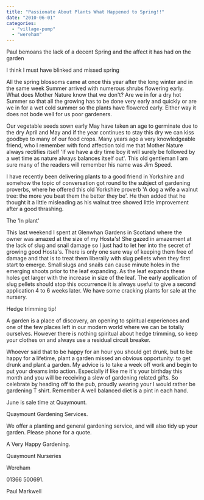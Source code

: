 ```yaml
---
title: "Passionate About Plants What Happened to Spring!!"
date: "2010-06-01"
categories: 
  - "village-pump"
  - "wereham"
---
```


Paul bemoans the lack of a decent Spring and the affect it has had on the garden

I think I must have blinked and missed spring

All the spring blossoms came at once this year after the long winter and in the same week Summer arrived with numerous shrubs flowering early. What does Mother Nature know that we don't? Are we in for a dry hot Summer so that all the growing has to be done very early and quickly or are we in for a wet cold summer so the plants have flowered early. Either way it does not bode well for us poor gardeners.

Our vegetable seeds sown early May have taken an age to germinate due to the dry April and May and if the year continues to stay this dry we can kiss goodbye to many of our food crops. Many years ago a very knowledgeable friend, who I remember with fond affection told me that Mother Nature always rectifies itself 'If we have a dry time boy it will surely be followed by a wet time as nature always balances itself out'. This old gentleman I am sure many of the readers will remember his name was Jim Speed.

I have recently been delivering plants to a good friend in Yorkshire and somehow the topic of conversation got round to the subject of gardening proverbs, where he offered this old Yorkshire proverb 'A dog a wife a walnut tree: the more you beat them the better they be'. He then added that he thought it a little misleading as his walnut tree showed little improvement after a good thrashing.

The 'In plant'

This last weekend I spent at Glenwhan Gardens in Scotland where the owner was amazed at the size of my Hosta's! She gazed in amazement at the lack of slug and snail damage so I just had to let her into the secret of growing good Hosta's. There is only one sure way of keeping them free of damage and that is to treat them liberally with slug pellets when they first start to emerge. Small slugs and snails can cause minute holes in the emerging shoots prior to the leaf expanding. As the leaf expands these holes get larger with the increase in size of the leaf. The early application of slug pellets should stop this occurrence it is always useful to give a second application 4 to 6 weeks later. We have some cracking plants for sale at the nursery.

Hedge trimming tip!

A garden is a place of discovery, an opening to spiritual experiences and one of the few places left in our modern world where we can be totally ourselves. However there is nothing spiritual about hedge trimming, so keep your clothes on and always use a residual circuit breaker.

Whoever said that to be happy for an hour you should get drunk, but to be happy for a lifetime, plant a garden missed an obvious opportunity: to get drunk and plant a garden. My advice is to take a week off work and begin to put your dreams into action. Especially if like me it's your birthday this month and you will be receiving a slew of gardening related gifts. So celebrate by heading off to the pub, proudly wearing your I would rather be gardening T shirt. Remember A well balanced diet is a pint in each hand.

June is sale time at Quaymount.

Quaymount Gardening Services.

We offer a planting and general gardening service, and will also tidy up your garden. Please phone for a quote.

A Very Happy Gardening.

Quaymount Nurseries

Wereham

01366 500691.

Paul Markwell
